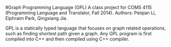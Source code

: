 #Graph Programming Language (GPL)
A class project for COMS 4115 (Programming Language and Translator, Fall 2014).  Authors: Peiqian Li, Eiphraim Park, Qingxiang Jia.

GPL is a statically typed language that focuses on graph related operations, such as finding shortest path given a graph. Any GPL program is first compiled into C++ and then compiled using C++ compiler.
